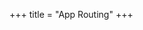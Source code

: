 +++
title = "App Routing"
+++

<script>
    // https://css-tricks.com/snippets/javascript/get-url-variables/
    function getQueryVariable(variable)
    {
        var query = window.location.search.substring(1);
        var vars = query.split("&");
        for (var i=0;i<vars.length;i++) {
                var pair = vars[i].split("=");
                if(pair[0] == variable){return pair[1];}
        }
        return(false);
    }

    var app = getQueryVariable("app");

    // ms-settings:bluetooth
    if(app == "ms-settings") {
        var page = getQueryVariable("page");
        window.location.href = "ms-settings:" + page;
        window.close();
    }

    // logosres:esv;ref=BibleESV.Is45.22
    else if(app == "logos") {
        var resource = getQueryVariable("resource");
        var ref = getQueryVariable("ref");
        window.location.href = "logosres:" + resource + ";ref=" + ref;
        window.close();
    }

    // olivetree://bible/romans.8.28
    else if (app == "olivetree") {
        var ref = getQueryVariable("ref");
        window.location.href = "olivetree://bible/" + ref;
        window.close();
    }

    // pycharm://open?file=/absolute/path/to/file.md
    else if (app == "pycharm") {
        var file = getQueryVariable("file");
        window.location.href = "pycharm://open?file=" + file;
        window.close();
    }
</script>
